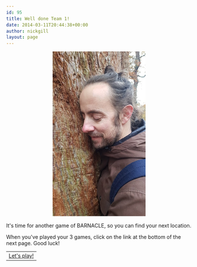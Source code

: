 ```yaml
---
id: 95
title: Well done Team 1!
date: 2014-03-11T20:44:38+00:00
author: nickgill
layout: page
---
```


<p align="center">
<img src="../sb5.jpg" width="50%" alt="legend" />
</p>
<p>
It's time for another game of BARNACLE, so you can find your next location.
</p>
<p>
When you've played your 3 games, click on the link at the bottom of the next page. Good luck!
</p>
<table width="100%" cellspacing="20">
  <tr><td align="center"><a href = "p6.html">Let's play!</a></td></tr>
</table>
